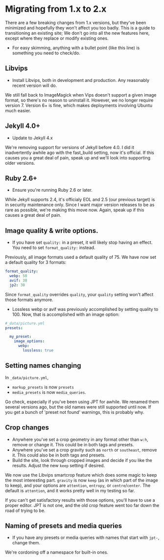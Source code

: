 ---
---
# Migrating from 1.x to 2.x

There are a few breaking changes from 1.x versions, but they've been minimized and hopefully they
won't affect you too badly. This is a guide to transitioning an existing site; We don't go into all
the new features here, except where they replace or modify existing ones.

- For easy skimming, anything with a bullet point (like this line) is something you need to
  check/do.

## Libvips

- Install Libvips, both in development and production. Any reasonably recent version will do.

We still fall back to ImageMagick when Vips doesn't support a given image format, so there's no
reason to uninstall it. However, we no longer require version 7. Version 6+ is fine, which makes
deployments involving Ubuntu much easier.

## Jekyll 4.0+

- Update to Jekyll 4.x

We're removing support for versions of Jekyll before 4.0. I did it inadvertently awhile ago with the
fast_build setting, now it's official. If this causes you a great deal of pain, speak up and we'll
look into supporting older versions.

## Ruby 2.6+

- Ensure you're running Ruby 2.6 or later.

While Jekyll supports 2.4, it's officialy EOL and 2.5 (our previous target) is in security
maintenance only. Since I want major version releases to be as rare as possible, we're making this
move now. Again, speak up if this causes a great deal of pain.

## Image quality & write options.

- If you have set `quality:` in a preset, it will likely stop having an effect. You need to set
  `format_quality:` instead.

Previously, all image formats used a default quality of 75. We have now set a default quality for 3
formats:

```yml
format_quality:
  webp: 50
  avif: 30
  jp2: 30
```

Since `format_quality` overrides `quality`, your `quality` setting won't affect those formats
anymore.

- Lossless webp or avif was previously accomplished by setting quality to 100. Now, that is
accomplished with an image option:

```yml
#_data/picture.yml
presets:

  my_preset:
    image_options:
      webp:
        lossless: true
```

## Setting names changing

In `_data/picture.yml`,
- `markup_presets` is now `presets`
- `media_presets` is now `media_queries`.

Go check, especially if you've been using JPT for awhile. We renamed them several versions ago, but
the old names were still supported until now. If you get a bunch of 'preset not found' warnings,
this is probably why.


## Crop changes

- Anywhere you've set a crop geometry in any format other than `w:h`, remove or change it. This
  could be in both tags and presets.
- Anywhere you've set a crop gravity such as `north` or `southeast`, remove it. This could also be
  in both tags and presets.
- Build the site, look through cropped images and decide if you like the results. Adjust the new
  `keep` setting if desired.

We now use the Libvips smartcrop feature which does some magic to keep the most interesting part.
`gravity` is now `keep` (as in which part of the image to keep), and your options are `attention`,
`entropy`, or `centre`/`center`. The default is `attention`, and it works pretty well in my testing
so far.

If you can't get satisfactory results with those options, you'll have to use a proper editor. JPT is
not one, and the old crop feature went too far down the road of trying to be.

## Naming of presets and media queries

- If you have any presets or media queries with names that start with `jpt-`, change them.

We're cordoning off a namespace for built-in ones.
